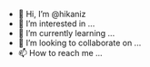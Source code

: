 - 👋 Hi, I’m @hikaniz
- 👀 I’m interested in ...
- 🌱 I’m currently learning ...
- 💞️ I’m looking to collaborate on ...
- 📫 How to reach me ...

<!---
hikaniz/hikaniz is a ✨ special ✨ repository because its `README.md` (this file) appears on your GitHub profile.
You can click the Preview link to take a look at your changes.
--->

